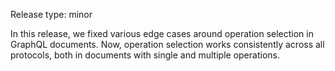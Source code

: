 Release type: minor

In this release, we fixed various edge cases around operation selection in
GraphQL documents. Now, operation selection works consistently across all
protocols, both in documents with single and multiple operations.
